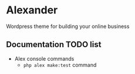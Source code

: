 # Alexander
Wordpress theme for building your online business

## Documentation TODO list

- Alex console commands
    - `php alex make:test` command
    